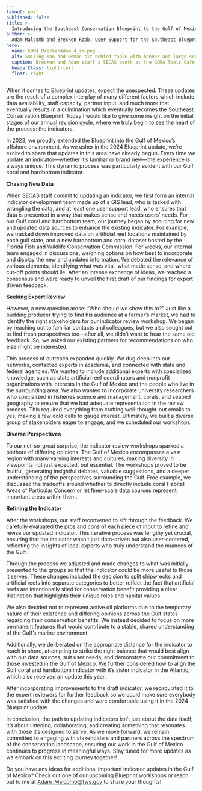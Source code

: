 ```yaml
---
layout: post
published: false
title: >-
  Introducing the Southeast Conservation Blueprint to the Gulf of Mexico Alliance 
author: >-
  Adam Malcomb and Brecken Robb, User Support for the Southeast Blueprint
hero:
  name: GOMA_BreckenAdam_4_sm.png
  alt: Smiling man and woman sit behind table with banner and large screen showing Blueprint map.
  caption: Brecken and Adam staff a SECAS booth at the GOMA Tools Café.
  headerClass: light-text
  float: right
---
```

When it comes to Blueprint updates, expect the unexpected. These updates are the result of a complex interplay of many different factors which include data availability, staff capacity, partner input, and much more that eventually results in a culmination which eventually becomes the Southeast Conservation Blueprint. Today I would like to give some insight on the initial stages of our annual revision cycle, where we truly begin to see the heart of the process: the indicators.

In 2023, we proudly extended the Blueprint into the Gulf of Mexico’s offshore environment. As we usher in the 2024 Blueprint update, we’re excited to share that updates in this area have already begun. Every time we update an indicator—whether it’s familiar or brand new—the experience is always unique. This dynamic process was particularly evident with our Gulf coral and hardbottom indicator.

**Chasing New Data**  

When SECAS staff commit to updating an indicator, we first form an internal indicator development team made up of a GIS lead, who is tasked with wrangling the data, and at least one user support lead, who ensures that data is presented in a way that makes sense and meets users’ needs. For our Gulf coral and hardbottom team, our journey began by scouting for new and updated data sources to enhance the existing indicator. For example, we tracked down improved data on artificial reef locations maintained by each gulf state, and a new hardbottom and coral dataset hosted by the Florida Fish and Wildlife Conservation Commission.
For weeks, our internal team engaged in discussions, weighing options on how best to incorporate and display the new and updated information. We debated the relevance of various elements, identifying what was vital, what made sense, and where cut-off points should lie. After an intense exchange of ideas, we reached a consensus and were ready to unveil the first draft of our findings for expert driven feedback.

**Seeking Expert Review**  

However, a new question arose: “Who should we show this to?” Just like a budding producer trying to find his audience at a farmer’s market, we had to identify the right stakeholders for our indicator review workshop. We began by reaching out to familiar contacts and colleagues, but we also sought out to find fresh perspectives too—after all, we didn’t want to hear the same old feedback. So, we asked our existing partners for recommendations on who else might be interested.

This process of outreach expanded quickly. We dug deep into our networks, contacted experts in academia, and connected with state and federal agencies. We wanted to include additional experts with specialized knowledge, such as state artificial reef coordinators and nonprofit organizations with interests in the Gulf of Mexico and the people who live in the surrounding area. We also wanted to incorporate university researchers who specialized in fisheries science and management, corals, and seabed geography to ensure that we had adequate representation in the review process. This required everything from crafting well-thought-out emails to yes, making a few cold calls to gauge interest. Ultimately, we built a diverse group of stakeholders eager to engage, and we scheduled our workshops.

**Diverse Perspectives**

To our not-so-great surprise, the indicator review workshops sparked a plethora of differing opinions. The Gulf of Mexico encompasses a vast region with many varying interests and cultures, making diversity in viewpoints not just expected, but essential. The workshops proved to be fruitful, generating insightful debates, valuable suggestions, and a deeper understanding of the perspectives surrounding the Gulf. Froe example, we discussed the tradeoffs around whether to directly include coral Habitat Areas of Particular Concern or let finer-scale data sources represent important areas within them.

**Refining the Indicator**  

After the workshops, our staff reconvened to sift through the feedback. We carefully evaluated the pros and cons of each piece of input to refine and revise our updated indicator. This iterative process was lengthy yet crucial, ensuring that the indicator wasn’t just data-driven but also user-centered, reflecting the insights of local experts who truly understand the nuances of the Gulf.

Through the process we adjusted and made changes to what was initially presented to the groups so that the indicator could be more useful to those it serves. These changes included the decision to split shipwrecks and artificial reefs into separate categories to better reflect the fact that artificial reefs are intentionally sited for conservation benefit providing a clear distinction that highlights their unique roles and habitat values.

We also decided not to represent active oil platforms due to the temporary nature of their existence and differing opinions across the Gulf states regarding their conservation benefits. We instead decided to focus on more permanent features that would contribute to a stable, shared understanding of the Gulf’s marine environment. 

Additionally, we deliberated on the appropriate distance for the indicator to reach in shore, attempting to strike the right balance that would best align with our data sources, suit user needs, and demonstrate our commitment to those invested in the Gulf of Mexico. We further considered how to align the Gulf coral and hardbottom indicator with it’s sister indicator in the Atlantic, which also received an update this year.

After incorporating improvements to the draft indicator, we recirculated it to the expert reviewers for further feedback so we could make sure everybody was satisfied with the changes and were comfortable using it in the 2024 Blueprint update.

In conclusion, the path to updating indicators isn’t just about the data itself; it’s about listening, collaborating, and creating something that resonates with those it’s designed to serve. As we move forward, we remain committed to engaging with stakeholders and partners across the spectrum of the conservation landscape, ensuring our work in the Gulf of Mexico continues to progress in meaningful ways. Stay tuned for more updates as we embark on this exciting journey together!

Do you have any ideas for additional important indicator updates in the Gulf of Mexico? Check out one of our upcoming Blueprint workshops or reach out to me at [Adam_Malcomb@fws.gov](mailto:Adam_Malcomb@fws.gov) to share your thoughts!

